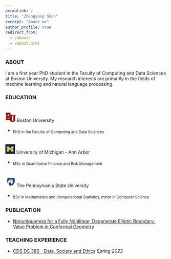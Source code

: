 ```yaml
---
permalink: /
title: "Zhengyang Shan"
excerpt: "About me"
author_profile: true
redirect_from: 
  - /about/
  - /about.html
---
```



### ABOUT 

I am a first year PhD student in the Faculty of Computing and Data Sciences at Boston University. My research interests are primarily in the fields of machine learning and natural language processing.

### EDUCATION

<br/><img src='/images/bu.png'>     Boston University

* <sub>PhD in the Faculty of Computing and Data Sciences</sub>

<br/><img src='/images/UM.png'>     University of Michigan - Ann Arbor

* <sub>MSc in Quantitative Finance and Risk Management</sub>

<br/><img src='/images/psu.png'>The Pennsylvania State University

* <sub>BSc in Mathematics and Computational Statistics, minor in Computer Science</sub>

### PUBLICATION

* [Nonuniqueness for a Fully Nonlinear, Degenerate Elliptic Boundary-Value Problem in Conformal Geometry](https://doi.org/10.1016/j.difgeo.2020.101688)

### TEACHING EXPERIENCE
* [CDS DS 380 - Data, Society and Ethics](https://www.bu.edu/academics/cds/courses/cds-ds-380/) *Spring 2023*
